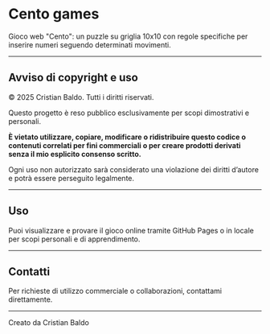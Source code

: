 # Cento games

Gioco web "Cento": un puzzle su griglia 10x10 con regole specifiche per inserire numeri seguendo determinati movimenti.

---

## Avviso di copyright e uso

© 2025 Cristian Baldo. Tutti i diritti riservati.

Questo progetto è reso pubblico esclusivamente per scopi dimostrativi e personali.

**È vietato utilizzare, copiare, modificare o ridistribuire questo codice o contenuti correlati per fini commerciali o per creare prodotti derivati senza il mio esplicito consenso scritto.**

Ogni uso non autorizzato sarà considerato una violazione dei diritti d’autore e potrà essere perseguito legalmente.

---

## Uso

Puoi visualizzare e provare il gioco online tramite GitHub Pages o in locale per scopi personali e di apprendimento.

---

## Contatti

Per richieste di utilizzo commerciale o collaborazioni, contattami direttamente.

---

Creato da Cristian Baldo
